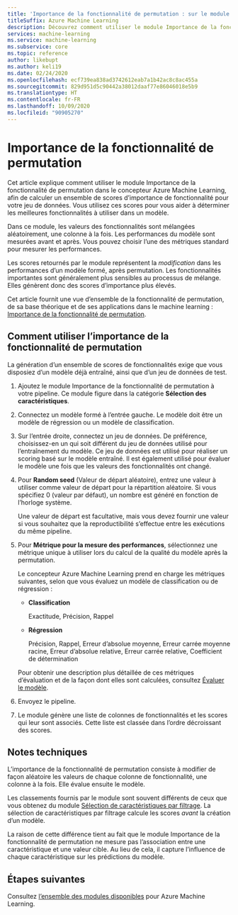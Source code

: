 ```yaml
---
title: 'Importance de la fonctionnalité de permutation : sur le module Modifier les métadonnées'
titleSuffix: Azure Machine Learning
description: Découvrez comment utiliser le module Importance de la fonctionnalité de permutation dans Azure Machine Learning pour calculer les scores d’importance des fonctionnalités de permutation des variables de fonctionnalité en fonction d’un modèle formé et d’un jeu de données de test.
services: machine-learning
ms.service: machine-learning
ms.subservice: core
ms.topic: reference
author: likebupt
ms.author: keli19
ms.date: 02/24/2020
ms.openlocfilehash: ecf739ea838ad3742612eab7a1b42ac8c8ac455a
ms.sourcegitcommit: 829d951d5c90442a38012daaf77e86046018e5b9
ms.translationtype: HT
ms.contentlocale: fr-FR
ms.lasthandoff: 10/09/2020
ms.locfileid: "90905270"
---
```

# <a name="permutation-feature-importance"></a>Importance de la fonctionnalité de permutation

Cet article explique comment utiliser le module Importance de la fonctionnalité de permutation dans le concepteur Azure Machine Learning, afin de calculer un ensemble de scores d’importance de fonctionnalité pour votre jeu de données. Vous utilisez ces scores pour vous aider à déterminer les meilleures fonctionnalités à utiliser dans un modèle.

Dans ce module, les valeurs des fonctionnalités sont mélangées aléatoirement, une colonne à la fois. Les performances du modèle sont mesurées avant et après. Vous pouvez choisir l’une des métriques standard pour mesurer les performances.

Les scores retournés par le module représentent la *modification* dans les performances d’un modèle formé, après permutation. Les fonctionnalités importantes sont généralement plus sensibles au processus de mélange. Elles génèrent donc des scores d’importance plus élevés. 

Cet article fournit une vue d’ensemble de la fonctionnalité de permutation, de sa base théorique et de ses applications dans le machine learning : [Importance de la fonctionnalité de permutation](https://blogs.technet.com/b/machinelearning/archive/2015/04/14/permutation-feature-importance.aspx).  

## <a name="how-to-use-permutation-feature-importance"></a>Comment utiliser l’importance de la fonctionnalité de permutation

La génération d’un ensemble de scores de fonctionnalités exige que vous disposiez d’un modèle déjà entraîné, ainsi que d’un jeu de données de test.  

1.  Ajoutez le module Importance de la fonctionnalité de permutation à votre pipeline. Ce module figure dans la catégorie **Sélection des caractéristiques**. 

2.  Connectez un modèle formé à l’entrée gauche. Le modèle doit être un modèle de régression ou un modèle de classification.  

3.  Sur l’entrée droite, connectez un jeu de données. De préférence, choisissez-en un qui soit différent du jeu de données utilisé pour l’entraînement du modèle. Ce jeu de données est utilisé pour réaliser un scoring basé sur le modèle entraîné. Il est également utilisé pour évaluer le modèle une fois que les valeurs des fonctionnalités ont changé.  

4.  Pour **Random seed** (Valeur de départ aléatoire), entrez une valeur à utiliser comme valeur de départ pour la répartition aléatoire. Si vous spécifiez 0 (valeur par défaut), un nombre est généré en fonction de l’horloge système.

     Une valeur de départ est facultative, mais vous devez fournir une valeur si vous souhaitez que la reproductibilité s’effectue entre les exécutions du même pipeline.  

5.  Pour **Métrique pour la mesure des performances**, sélectionnez une métrique unique à utiliser lors du calcul de la qualité du modèle après la permutation.  

     Le concepteur Azure Machine Learning prend en charge les métriques suivantes, selon que vous évaluez un modèle de classification ou de régression :  

    -   **Classification**

        Exactitude, Précision, Rappel  

    -   **Régression**

        Précision, Rappel, Erreur d’absolue moyenne, Erreur carrée moyenne racine, Erreur d’absolue relative, Erreur carrée relative, Coefficient de détermination  

     Pour obtenir une description plus détaillée de ces métriques d’évaluation et de la façon dont elles sont calculées, consultez [Évaluer le modèle](evaluate-model.md).  

6.  Envoyez le pipeline.  

7.  Le module génère une liste de colonnes de fonctionnalités et les scores qui leur sont associés. Cette liste est classée dans l’ordre décroissant des scores.  


##  <a name="technical-notes"></a>Notes techniques

L’importance de la fonctionnalité de permutation consiste à modifier de façon aléatoire les valeurs de chaque colonne de fonctionnalité, une colonne à la fois. Elle évalue ensuite le modèle. 

Les classements fournis par le module sont souvent différents de ceux que vous obtenez du module [Sélection de caractéristiques par filtrage](filter-based-feature-selection.md). La sélection de caractéristiques par filtrage calcule les scores *avant* la création d’un modèle. 

La raison de cette différence tient au fait que le module Importance de la fonctionnalité de permutation ne mesure pas l’association entre une caractéristique et une valeur cible. Au lieu de cela, il capture l’influence de chaque caractéristique sur les prédictions du modèle.
  
## <a name="next-steps"></a>Étapes suivantes

Consultez [l’ensemble des modules disponibles](module-reference.md) pour Azure Machine Learning. 
